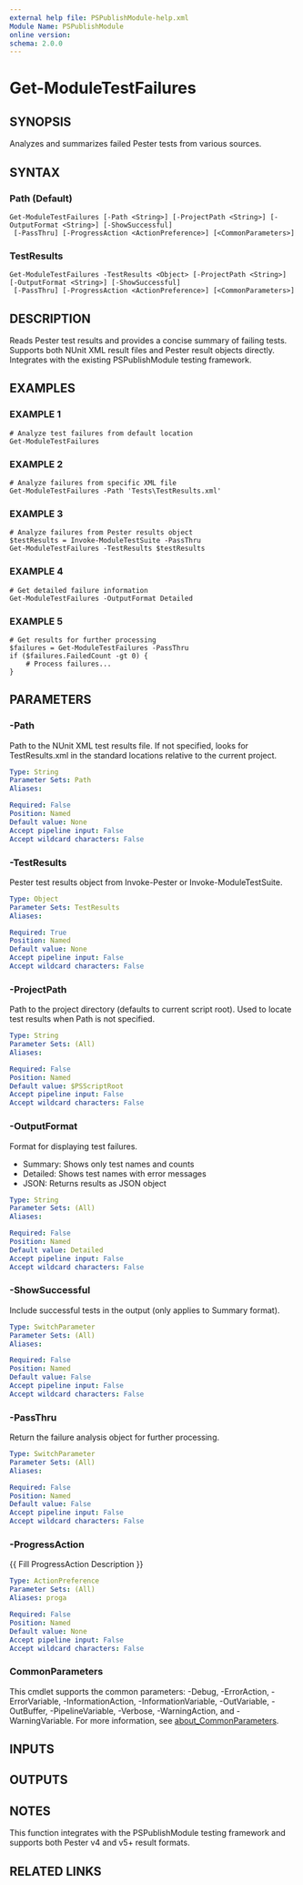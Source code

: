 ```yaml
---
external help file: PSPublishModule-help.xml
Module Name: PSPublishModule
online version:
schema: 2.0.0
---
```


# Get-ModuleTestFailures

## SYNOPSIS
Analyzes and summarizes failed Pester tests from various sources.

## SYNTAX

### Path (Default)
```
Get-ModuleTestFailures [-Path <String>] [-ProjectPath <String>] [-OutputFormat <String>] [-ShowSuccessful]
 [-PassThru] [-ProgressAction <ActionPreference>] [<CommonParameters>]
```

### TestResults
```
Get-ModuleTestFailures -TestResults <Object> [-ProjectPath <String>] [-OutputFormat <String>] [-ShowSuccessful]
 [-PassThru] [-ProgressAction <ActionPreference>] [<CommonParameters>]
```

## DESCRIPTION
Reads Pester test results and provides a concise summary of failing tests.
Supports both NUnit XML result files and Pester result objects directly.
Integrates with the existing PSPublishModule testing framework.

## EXAMPLES

### EXAMPLE 1
```
# Analyze test failures from default location
Get-ModuleTestFailures
```

### EXAMPLE 2
```
# Analyze failures from specific XML file
Get-ModuleTestFailures -Path 'Tests\TestResults.xml'
```

### EXAMPLE 3
```
# Analyze failures from Pester results object
$testResults = Invoke-ModuleTestSuite -PassThru
Get-ModuleTestFailures -TestResults $testResults
```

### EXAMPLE 4
```
# Get detailed failure information
Get-ModuleTestFailures -OutputFormat Detailed
```

### EXAMPLE 5
```
# Get results for further processing
$failures = Get-ModuleTestFailures -PassThru
if ($failures.FailedCount -gt 0) {
    # Process failures...
}
```

## PARAMETERS

### -Path
Path to the NUnit XML test results file.
If not specified, looks for TestResults.xml
in the standard locations relative to the current project.

```yaml
Type: String
Parameter Sets: Path
Aliases:

Required: False
Position: Named
Default value: None
Accept pipeline input: False
Accept wildcard characters: False
```

### -TestResults
Pester test results object from Invoke-Pester or Invoke-ModuleTestSuite.

```yaml
Type: Object
Parameter Sets: TestResults
Aliases:

Required: True
Position: Named
Default value: None
Accept pipeline input: False
Accept wildcard characters: False
```

### -ProjectPath
Path to the project directory (defaults to current script root).
Used to locate test results when Path is not specified.

```yaml
Type: String
Parameter Sets: (All)
Aliases:

Required: False
Position: Named
Default value: $PSScriptRoot
Accept pipeline input: False
Accept wildcard characters: False
```

### -OutputFormat
Format for displaying test failures.
- Summary: Shows only test names and counts
- Detailed: Shows test names with error messages
- JSON: Returns results as JSON object

```yaml
Type: String
Parameter Sets: (All)
Aliases:

Required: False
Position: Named
Default value: Detailed
Accept pipeline input: False
Accept wildcard characters: False
```

### -ShowSuccessful
Include successful tests in the output (only applies to Summary format).

```yaml
Type: SwitchParameter
Parameter Sets: (All)
Aliases:

Required: False
Position: Named
Default value: False
Accept pipeline input: False
Accept wildcard characters: False
```

### -PassThru
Return the failure analysis object for further processing.

```yaml
Type: SwitchParameter
Parameter Sets: (All)
Aliases:

Required: False
Position: Named
Default value: False
Accept pipeline input: False
Accept wildcard characters: False
```

### -ProgressAction
{{ Fill ProgressAction Description }}

```yaml
Type: ActionPreference
Parameter Sets: (All)
Aliases: proga

Required: False
Position: Named
Default value: None
Accept pipeline input: False
Accept wildcard characters: False
```

### CommonParameters
This cmdlet supports the common parameters: -Debug, -ErrorAction, -ErrorVariable, -InformationAction, -InformationVariable, -OutVariable, -OutBuffer, -PipelineVariable, -Verbose, -WarningAction, and -WarningVariable. For more information, see [about_CommonParameters](http://go.microsoft.com/fwlink/?LinkID=113216).

## INPUTS

## OUTPUTS

## NOTES
This function integrates with the PSPublishModule testing framework and supports
both Pester v4 and v5+ result formats.

## RELATED LINKS

